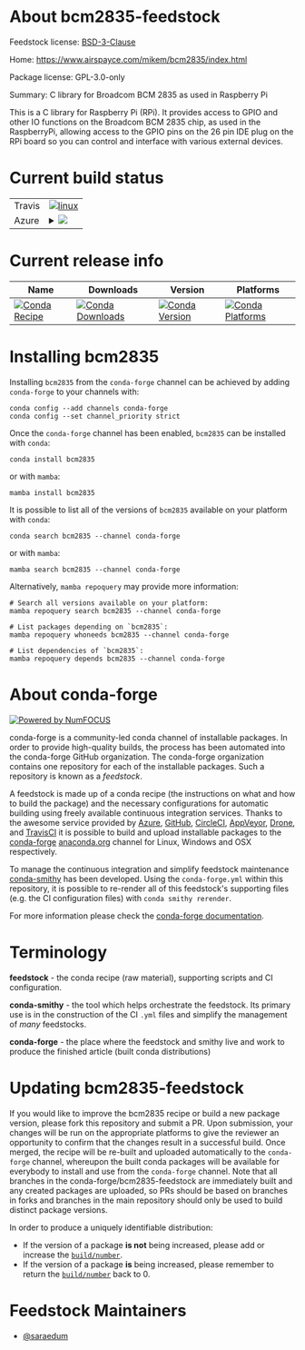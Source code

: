 About bcm2835-feedstock
=======================

Feedstock license: [BSD-3-Clause](https://github.com/conda-forge/bcm2835-feedstock/blob/main/LICENSE.txt)

Home: https://www.airspayce.com/mikem/bcm2835/index.html

Package license: GPL-3.0-only

Summary: C library for Broadcom BCM 2835 as used in Raspberry Pi

This is a C library for Raspberry Pi (RPi). It provides access to GPIO and
other IO functions on the Broadcom BCM 2835 chip, as used in the
RaspberryPi, allowing access to the GPIO pins on the 26 pin IDE plug on the
RPi board so you can control and interface with various external devices.


Current build status
====================


<table><tr>
    <td>Travis</td>
    <td>
      <a href="https://app.travis-ci.com/conda-forge/bcm2835-feedstock">
        <img alt="linux" src="https://img.shields.io/travis/com/conda-forge/bcm2835-feedstock/main.svg?label=Linux">
      </a>
    </td>
  </tr>
    
  <tr>
    <td>Azure</td>
    <td>
      <details>
        <summary>
          <a href="https://dev.azure.com/conda-forge/feedstock-builds/_build/latest?definitionId=9769&branchName=main">
            <img src="https://dev.azure.com/conda-forge/feedstock-builds/_apis/build/status/bcm2835-feedstock?branchName=main">
          </a>
        </summary>
        <table>
          <thead><tr><th>Variant</th><th>Status</th></tr></thead>
          <tbody><tr>
              <td>linux_64</td>
              <td>
                <a href="https://dev.azure.com/conda-forge/feedstock-builds/_build/latest?definitionId=9769&branchName=main">
                  <img src="https://dev.azure.com/conda-forge/feedstock-builds/_apis/build/status/bcm2835-feedstock?branchName=main&jobName=linux&configuration=linux%20linux_64_" alt="variant">
                </a>
              </td>
            </tr><tr>
              <td>linux_aarch64</td>
              <td>
                <a href="https://dev.azure.com/conda-forge/feedstock-builds/_build/latest?definitionId=9769&branchName=main">
                  <img src="https://dev.azure.com/conda-forge/feedstock-builds/_apis/build/status/bcm2835-feedstock?branchName=main&jobName=linux&configuration=linux%20linux_aarch64_" alt="variant">
                </a>
              </td>
            </tr>
          </tbody>
        </table>
      </details>
    </td>
  </tr>
</table>

Current release info
====================

| Name | Downloads | Version | Platforms |
| --- | --- | --- | --- |
| [![Conda Recipe](https://img.shields.io/badge/recipe-bcm2835-green.svg)](https://anaconda.org/conda-forge/bcm2835) | [![Conda Downloads](https://img.shields.io/conda/dn/conda-forge/bcm2835.svg)](https://anaconda.org/conda-forge/bcm2835) | [![Conda Version](https://img.shields.io/conda/vn/conda-forge/bcm2835.svg)](https://anaconda.org/conda-forge/bcm2835) | [![Conda Platforms](https://img.shields.io/conda/pn/conda-forge/bcm2835.svg)](https://anaconda.org/conda-forge/bcm2835) |

Installing bcm2835
==================

Installing `bcm2835` from the `conda-forge` channel can be achieved by adding `conda-forge` to your channels with:

```
conda config --add channels conda-forge
conda config --set channel_priority strict
```

Once the `conda-forge` channel has been enabled, `bcm2835` can be installed with `conda`:

```
conda install bcm2835
```

or with `mamba`:

```
mamba install bcm2835
```

It is possible to list all of the versions of `bcm2835` available on your platform with `conda`:

```
conda search bcm2835 --channel conda-forge
```

or with `mamba`:

```
mamba search bcm2835 --channel conda-forge
```

Alternatively, `mamba repoquery` may provide more information:

```
# Search all versions available on your platform:
mamba repoquery search bcm2835 --channel conda-forge

# List packages depending on `bcm2835`:
mamba repoquery whoneeds bcm2835 --channel conda-forge

# List dependencies of `bcm2835`:
mamba repoquery depends bcm2835 --channel conda-forge
```


About conda-forge
=================

[![Powered by
NumFOCUS](https://img.shields.io/badge/powered%20by-NumFOCUS-orange.svg?style=flat&colorA=E1523D&colorB=007D8A)](https://numfocus.org)

conda-forge is a community-led conda channel of installable packages.
In order to provide high-quality builds, the process has been automated into the
conda-forge GitHub organization. The conda-forge organization contains one repository
for each of the installable packages. Such a repository is known as a *feedstock*.

A feedstock is made up of a conda recipe (the instructions on what and how to build
the package) and the necessary configurations for automatic building using freely
available continuous integration services. Thanks to the awesome service provided by
[Azure](https://azure.microsoft.com/en-us/services/devops/), [GitHub](https://github.com/),
[CircleCI](https://circleci.com/), [AppVeyor](https://www.appveyor.com/),
[Drone](https://cloud.drone.io/welcome), and [TravisCI](https://travis-ci.com/)
it is possible to build and upload installable packages to the
[conda-forge](https://anaconda.org/conda-forge) [anaconda.org](https://anaconda.org/)
channel for Linux, Windows and OSX respectively.

To manage the continuous integration and simplify feedstock maintenance
[conda-smithy](https://github.com/conda-forge/conda-smithy) has been developed.
Using the ``conda-forge.yml`` within this repository, it is possible to re-render all of
this feedstock's supporting files (e.g. the CI configuration files) with ``conda smithy rerender``.

For more information please check the [conda-forge documentation](https://conda-forge.org/docs/).

Terminology
===========

**feedstock** - the conda recipe (raw material), supporting scripts and CI configuration.

**conda-smithy** - the tool which helps orchestrate the feedstock.
                   Its primary use is in the construction of the CI ``.yml`` files
                   and simplify the management of *many* feedstocks.

**conda-forge** - the place where the feedstock and smithy live and work to
                  produce the finished article (built conda distributions)


Updating bcm2835-feedstock
==========================

If you would like to improve the bcm2835 recipe or build a new
package version, please fork this repository and submit a PR. Upon submission,
your changes will be run on the appropriate platforms to give the reviewer an
opportunity to confirm that the changes result in a successful build. Once
merged, the recipe will be re-built and uploaded automatically to the
`conda-forge` channel, whereupon the built conda packages will be available for
everybody to install and use from the `conda-forge` channel.
Note that all branches in the conda-forge/bcm2835-feedstock are
immediately built and any created packages are uploaded, so PRs should be based
on branches in forks and branches in the main repository should only be used to
build distinct package versions.

In order to produce a uniquely identifiable distribution:
 * If the version of a package **is not** being increased, please add or increase
   the [``build/number``](https://docs.conda.io/projects/conda-build/en/latest/resources/define-metadata.html#build-number-and-string).
 * If the version of a package **is** being increased, please remember to return
   the [``build/number``](https://docs.conda.io/projects/conda-build/en/latest/resources/define-metadata.html#build-number-and-string)
   back to 0.

Feedstock Maintainers
=====================

* [@saraedum](https://github.com/saraedum/)

